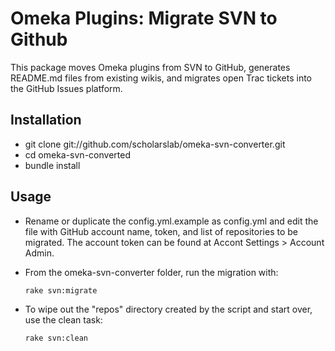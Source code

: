 # Omeka Plugins: Migrate SVN to Github

This package moves Omeka plugins from SVN to GitHub, generates README.md
files from existing wikis, and migrates open Trac tickets into the
GitHub Issues platform.

## Installation

- git clone git://github.com/scholarslab/omeka-svn-converter.git
- cd omeka-svn-converted
- bundle install

## Usage

- Rename or duplicate the config.yml.example as config.yml and edit the file with GitHub account name, token, and
  list of repositories to be migrated. The account token can be found at
Accont Settings > Account Admin.
- From the omeka-svn-converter folder, run the migration with:

      rake svn:migrate

- To wipe out the "repos" directory created by the script and start
  over, use the clean task:

      rake svn:clean
